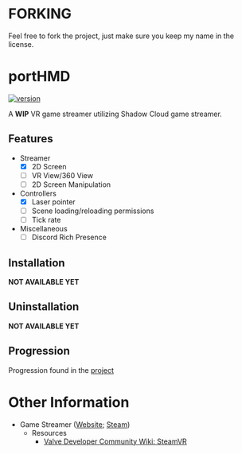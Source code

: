 # FORKING
Feel free to fork the project, just make sure you keep my name in the license.

# portHMD 
[![version](https://img.shields.io/github/v/release/jacoblontoc/portHMD?&label=version&style=flat-square)](https://github.com/jacoblontoc/portHMD/releases/latest)

A **WIP** VR game streamer utilizing Shadow Cloud game streamer.

## Features
- Streamer
  - [x] 2D Screen
  - [ ] VR View/360 View
  - [ ] 2D Screen Manipulation
- Controllers
  - [x] Laser pointer
  - [ ] Scene loading/reloading permissions
  - [ ] Tick rate
- Miscellaneous
  - [ ] Discord Rich Presence

## Installation
**NOT AVAILABLE YET**

## Uninstallation
**NOT AVAILABLE YET**

## Progression
Progression found in the [project](https://github.com/users/jacoblontoc/projects/2)

# Other Information
- Game Streamer ([Website](http://h3vr.com/); [Steam](https://store.steampowered.com/app/450540/Hot_Dogs_Horseshoes__Hand_Grenades/))   
  - Resources  
    - [Valve Developer Community Wiki: SteamVR](https://developer.valvesoftware.com/wiki/SteamVR)  
